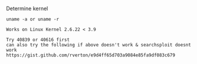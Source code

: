 Determine kernel

```
uname -a or uname -r
```

```
Works on Linux Kernel 2.6.22 < 3.9

Try 40839 or 40616 first
can also try the following if above doesn't work & searchsploit doesnt work 
https://gist.github.com/rverton/e9d4ff65d703a9084e85fa9df083c679 
```







